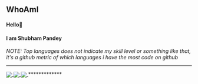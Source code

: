 ## WhoAmI

#### Hello👋
#### I am **Shubham Pandey**


*NOTE: Top languages does not indicate my skill level or something like that, it's a github metric of which languages i have the most code on github*

*************

<a href=#>
<img align="center" src="https://github-readme-stats.vercel.app/api?username=shubham-s-pandey&show_icons=true&include_all_commits=true&theme=highcontrast" />
</a>
<a href=#>
<img align="center" src="https://github-readme-stats.vercel.app/api/pin/?username=shubham-s-pandey&repo=shubham-s-pandey.github.io&theme=vision-friendly-dark" />
 </a>
 <a href=#>
<img align="center" src="https://github-readme-stats.vercel.app/api/top-langs/?username=shubham-s-pandey&layout=compact&theme=maroongold" />
</a>
*************
